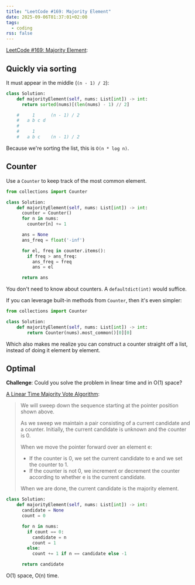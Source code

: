 ```yaml
---
title: "LeetCode #169: Majority Element"
date: 2025-09-06T01:37:01+02:00
tags:
  - coding
rss: false
---
```


[LeetCode #169: Majority Element](https://leetcode.com/problems/majority-element/):

## Quickly via sorting

It must appear in the middle (`(n - 1) / 2`):

```python
class Solution:
    def majorityElement(self, nums: List[int]) -> int:
      return sorted(nums)[(len(nums) - 1) // 2]

    #     1      (n - 1) / 2
    #   a b c d
    #
    #     1
    #   a b c    (n - 1) / 2
```

Because we're sorting the list, this is `O(n * log n)`.

## Counter

Use a `Counter` to keep track of the most common element.

```python
from collections import Counter

class Solution:
    def majorityElement(self, nums: List[int]) -> int:
      counter = Counter()
      for n in nums:
        counter[n] += 1

      ans = None
      ans_freq = float('-inf')

      for el, freq in counter.items():
        if freq > ans_freq:
          ans_freq = freq
          ans = el

      return ans
 ```

 You don't need to know about counters. A `defaultdict(int)` would suffice.

 If you can leverage built-in methods from `Counter`, then it's even simpler:

```python
from collections import Counter

class Solution:
    def majorityElement(self, nums: List[int]) -> int:
        return Counter(nums).most_common()[0][0]
```

Which also makes me realize you can construct a counter straight off a list,
instead of doing it element by element.

## Optimal

**Challenge**: Could you solve the problem in linear time and in O(1) space?

[A Linear Time Majority Vote Algorithm](https://www.cs.utexas.edu/~moore/best-ideas/mjrty/index.html):

> We will sweep down the sequence starting at the pointer position shown above.
>
> As we sweep we maintain a pair consisting of a current candidate and a
> counter. Initially, the current candidate is unknown and the counter is 0.
>
> When we move the pointer forward over an element e:
>
> - If the counter is 0, we set the current candidate to e and we set the
>   counter to 1.
> - If the counter is not 0, we increment or decrement the counter according to
>   whether e is the current candidate.
>
> When we are done, the current candidate is the majority element.

```python
class Solution:
    def majorityElement(self, nums: List[int]) -> int:
      candidate = None
      count = 0

      for n in nums:
        if count == 0:
          candidate = n
          count = 1
        else:
          count += 1 if n == candidate else -1

      return candidate
```

O(1) space, O(n) time.
